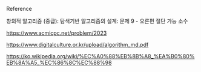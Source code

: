 Reference

창의적 알고리즘 (중급): 탐색기반 알고리즘의 설계: 문제 9 - 오른편 절단 가능 소수

https://www.acmicpc.net/problem/2023

https://www.digitalculture.or.kr/upload/algorithm_md.pdf

https://ko.wikipedia.org/wiki/%EC%A0%88%EB%8B%A8_%EA%B0%80%EB%8A%A5_%EC%86%8C%EC%88%98
